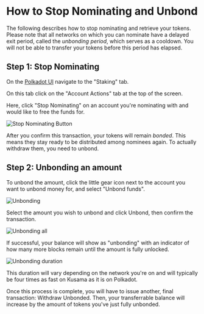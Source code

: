 # How to Stop Nominating and Unbond

The following describes how to stop nominating and retrieve your tokens. Please note that all networks on which you can nominate have a delayed exit period, called the _unbonding period_, which serves as a cooldown. You will not be able to transfer your tokens before this period has elapsed.

## Step 1: Stop Nominating

On the [Polkadot UI](https://polkadot.js.org/apps) navigate to the "Staking" tab.

On this tab click on the "Account Actions" tab at the top of the screen.

Here, click "Stop Nominating" on an account you're nominating with and would like to free the funds for.

![Stop Nominating Button](/img/NPoS/unbond1.png)

After you confirm this transaction, your tokens will remain _bonded_. This means they stay ready to be distributed among nominees again. To actually withdraw them, you need to unbond.

## Step 2: Unbonding an amount

To unbond the amount, click the little gear icon next to the account you want to unbond money for, and select "Unbond funds".

![Unbonding](/img/NPoS/unbond2.png)

Select the amount you wish to unbond and click Unbond, then confirm the transaction.

![Unbonding all](/img/NPoS/unbond3.png)

If successful, your balance will show as "unbonding" with an indicator of how many more blocks remain until the amount is fully unlocked.

![Unbonding duration](/img/NPoS/unbond4.png)

This duration will vary depending on the network you're on and will typically be four times as fast on Kusama as it is on Polkadot.

Once this process is complete, you will have to issue another, final transaction: Withdraw Unbonded. Then, your transferrable balance will increase by the amount of tokens you've just fully unbonded.